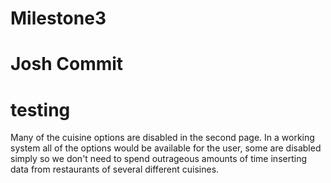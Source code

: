 # Milestone3
# Josh Commit
# testing

Many of the cuisine options are disabled in the second page. In a working system all of the options would be available for the user, some are disabled simply so we don't need to spend outrageous amounts of time inserting data from restaurants of several different cuisines.